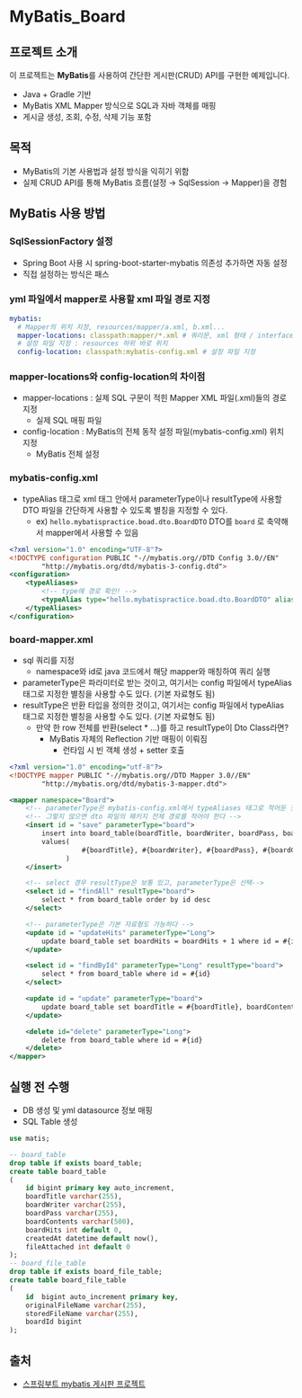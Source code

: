 # MyBatis_Board

## 프로젝트 소개  
이 프로젝트는 **MyBatis**를 사용하여 간단한 게시판(CRUD) API를 구현한 예제입니다.  
- Java + Gradle 기반  
- MyBatis XML Mapper 방식으로 SQL과 자바 객체를 매핑
- 게시글 생성, 조회, 수정, 삭제 기능 포함

## 목적  
- MyBatis의 기본 사용법과 설정 방식을 익히기 위함  
- 실제 CRUD API를 통해 MyBatis 흐름(설정 → SqlSession → Mapper)을 경험  

## MyBatis 사용 방법

### SqlSessionFactory 설정
- Spring Boot 사용 시 spring-boot-starter-mybat​is 의존성 추가하면 자동 설정
- 직접 설정하는 방식은 패스

### yml 파일에서 mapper로 사용할 xml 파일 경로 지정

```yaml
mybatis:
  # Mapper의 위치 지정, resources/mapper/a.xml, b.xml...
  mapper-locations: classpath:mapper/*.xml # 쿼리문, xml 형태 / interface or class로도 작성 하기도 함
  # 설정 파일 지정 : resources 하위 바로 위치
  config-location: classpath:mybatis-config.xml # 설정 파일 지정
```

### mapper-locations와 config-location의 차이점
- mapper-locations : 실제 SQL 구문이 적힌 Mapper XML 파일(.xml)들의 경로 지정
  - 실제 SQL 매핑 파일
- config-location : MyBatis의 전체 동작 설정 파일(mybatis-config.xml) 위치 지정
  - MyBatis 전체 설정

### mybatis-config.xml
- typeAlias 태그로 xml 태그 안에서 parameterType이나 resultType에 사용할 DTO 파일을 간단하게 사용할 수 있도록 별칭을 지정할 수 있다.
  - ex) `hello.mybatispractice.boad.dto.BoardDTO` DTO를 `board` 로 축약해서 mapper에서 사용할 수 있음
```xml
<?xml version="1.0" encoding="UTF-8"?>
<!DOCTYPE configuration PUBLIC "-//mybatis.org//DTD Config 3.0//EN"
        "http://mybatis.org/dtd/mybatis-3-config.dtd">
<configuration>
    <typeAliases>
        <!-- type에 경로 확인! -->
        <typeAlias type="hello.mybatispractice.boad.dto.BoardDTO" alias="board"></typeAlias>
    </typeAliases>
</configuration>
```

### board-mapper.xml
- sql 쿼리를 지정
  - namespace와 id로 java 코드에서 해당 mapper와 매칭하여 쿼리 실행
- parameterType은 파라미터로 받는 것이고, 여기서는 config 파일에서 typeAlias 태그로 지정한 별칭을 사용할 수도 있다. (기본 자료형도 됨)
- resultType은 반환 타입을 정의한 것이고, 여기서는 config 파일에서 typeAlias 태그로 지정한 별칭을 사용할 수도 있다. (기본 자료형도 됨)
  - 만약 한 row 전체를 반환(select * ...)를 하고 resultType이 Dto Class라면?
    - MyBatis 자체의 Reflection 기반 매핑이 이뤄짐
      - 런타임 시 빈 객체 생성 + setter 호출
```xml
<?xml version="1.0" encoding="utf-8"?>
<!DOCTYPE mapper PUBLIC "-//mybatis.org//DTD Mapper 3.0//EN"
        "http://mybatis.org/dtd/mybatis-3-mapper.dtd">

<mapper namespace="Board">
    <!-- parameterType은 mybatis-config.xml에서 typeAliases 태그로 적어둔 것만 사용 가능 -->
    <!-- 그렇지 않으면 dto 파일의 패키지 전체 경로를 적어야 한다 -->
    <insert id = "save" parameterType="board">
        insert into board_table(boardTitle, boardWriter, boardPass, boardContents)
        values(
                  #{boardTitle}, #{boardWriter}, #{boardPass}, #{boardContents}
              )
    </insert>

    <!-- select 경우 resultType은 보통 있고, parameterType은 선택-->
    <select id = "findAll" resultType="board">
        select * from board_table order by id desc
    </select>

    <!-- parameterType은 기본 자료형도 가능하다 -->
    <update id = "updateHits" parameterType="Long">
        update board_table set boardHits = boardHits + 1 where id = #{id}
    </update>

    <select id = "findById" parameterType="Long" resultType="board">
        select * from board_table where id = #{id}
    </select>

    <update id = "update" parameterType="board">
        update board_table set boardTitle = #{boardTitle}, boardContents = #{boardContents} where id = #{id}
    </update>

    <delete id="delete" parameterType="Long">
        delete from board_table where id = #{id}
    </delete>
</mapper>
```

## 실행 전 수행
- DB 생성 및 yml datasource 정보 매핑
- SQL Table 생성

```sql
use matis;

-- board_table
drop table if exists board_table;
create table board_table
(
    id bigint primary key auto_increment,
    boardTitle varchar(255),
    boardWriter varchar(255),
    boardPass varchar(255),
    boardContents varchar(500),
    boardHits int default 0,
    createdAt datetime default now(),
    fileAttached int default 0
);
-- board_file_table
drop table if exists board_file_table;
create table board_file_table
(
    id	bigint auto_increment primary key,
    originalFileName varchar(255),
    storedFileName varchar(255),
    boardId bigint
);
```

## 출처
- [스프링부트 mybatis 게시판 프로젝트](https://www.youtube.com/playlist?list=PLV9zd3otBRt6n2MYMuYtOucBcJVH_TO5C)
